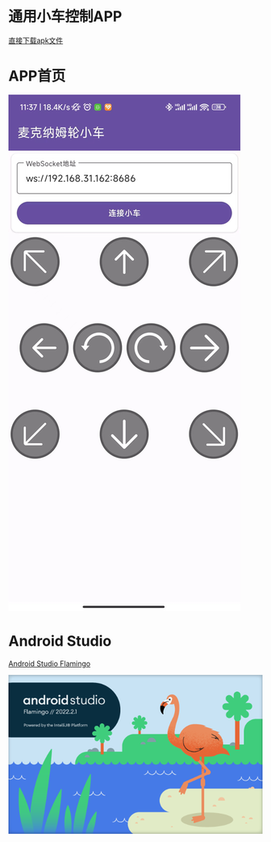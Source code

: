 # 通用小车控制APP
[直接下载apk文件](https://github.com/vaemc/GeneraCarControlApp/releases/tag/apk)

# APP首页

![](1.jpg)

# Android Studio

[Android Studio Flamingo](https://developer.android.com/studio) 

![](2.png)
